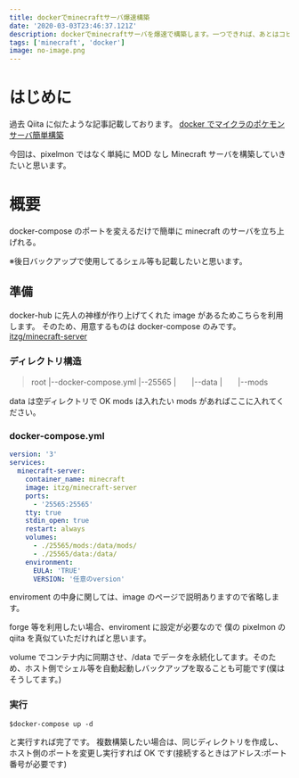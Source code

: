 ```yaml
---
title: dockerでminecraftサーバ爆速構築
date: '2020-03-03T23:46:37.121Z'
description: dockerでminecraftサーバを爆速で構築します。一つできれば、あとはコピーで複数のサーバを同時構築可能です。
tags: ['minecraft', 'docker']
image: no-image.png
---
```


# はじめに

過去 Qiita に似たような記事記載しております。
[docker でマイクラのポケモンサーバ簡単構築](https://qiita.com/takapp/items/95780a5ef74f25f25436)

今回は、pixelmon ではなく単純に MOD なし Minecraft サーバを構築していきたいと思います。

# 概要

docker-compose のポートを変えるだけで簡単に minecraft のサーバを立ち上げれる。

※後日バックアップで使用してるシェル等も記載したいと思います。

## 準備

docker-hub に先人の神様が作り上げてくれた image があるためこちらを利用します。
そのため、用意するものは docker-compose のみです。
[itzg/minecraft-server](https://hub.docker.com/r/itzg/minecraft-server)

### ディレクトリ構造

> root
> |--docker-compose.yml
> |--25565
> |　　|--data
> |　　|--mods

data は空ディレクトリで OK
mods は入れたい mods があればここに入れてください。

### docker-compose.yml

```yml
version: '3'
services:
  minecraft-server:
    container_name: minecraft
    image: itzg/minecraft-server
    ports:
      - '25565:25565'
    tty: true
    stdin_open: true
    restart: always
    volumes:
      - ./25565/mods:/data/mods/
      - ./25565/data:/data/
    environment:
      EULA: 'TRUE'
      VERSION: '任意のversion'
```

enviroment の中身に関しては、image のページで説明ありますので省略します。

forge 等を利用したい場合、enviroment に設定が必要なので
僕の pixelmon の qiita を真似ていただければと思います。

volume でコンテナ内に同期させ、/data でデータを永続化してます。そのため、ホスト側でシェル等を自動起動しバックアップを取ることも可能です(僕はそうしてます。)

### 実行

```shell
$docker-compose up -d
```

と実行すれば完了です。
複数構築したい場合は、同じディレクトリを作成し、ホスト側のポートを変更し実行すれば OK です(接続するときはアドレス:ポート番号が必要です)

